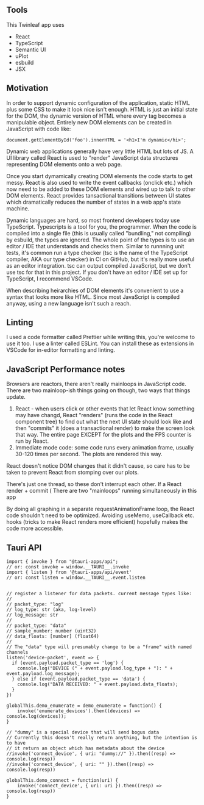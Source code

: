 ## Tools

This Twinleaf app uses

- React
- TypeScript
- Semantic UI
- uPlot
- esbuild
- JSX

## Motivation

In order to support dynamic configuration of the application, static HTML
plus some CSS to make it look nice isn't enough. HTML is just an initial
state for the DOM, the dynamic version of HTML where every tag becomes a
manipulable object. Entirely new DOM elements can be created in JavaScript
with code like:

```
document.getElementById('foo').innerHTML = '<h1>I'm dynamic</hi>';
```

Dynamic web applications generally have very little HTML but lots of JS.
A UI library called React is used to "render" JavaScript data structures
representing DOM elements onto a web page.

Once you start dymamically creating DOM elements the code starts to get messy.
React is also used to write the event callbacks (onclick etc.) which now need
to be added to these DOM elements and wired up to talk to other DOM elements.
React provides tansactional transitions between UI states which dramatically
reduces the number of states in a web app's state machine.

Dynamic languages are hard, so most frontend developers today use TypeScript.
Typescripts is a tool for you, the programmer. When the code is compiled
into a single file (this is usually called "bundling," not compiling) by esbuild,
the types are ignored. The whole point of the types is to use an editor / IDE
that understands and checks them. Similar to runnning unit tests, it's common
run a type checker (tsc is the name of the TypeScript compiler, AKA our type
checker) in CI on GitHub, but it's really more useful as an editor integration.
tsc can output compiled JavaScript, but we don't use tsc for that in this project.
If you don't have an editor / IDE set up for TypeScript, I recommend VSCode.

When describing heirarchies of DOM elements it's convenient to use a syntax
that looks more like HTML. Since most JavaScript is compiled anyway, using a
new language isn't such a reach.

## Linting

I used a code formatter called Prettier while writing this, you're welcome to
use it too. I use a linter called ESLint. You can install these as extensions
in VSCode for in-editor formatting and linting.

## JavaScript Performance notes

Browsers are reactors, there aren't really mainloops in JavaScript code.
There are two mainloop-ish things going on though, two ways that things update.

1. React - when users click or other events that let React know something may have changd, React "renders" (runs the code in the React component tree) to find out what the next UI state should look like and then "commits" it (does a transactional render) to make the screen look that way. The entire page EXCEPT for the plots and the FPS counter is run by React.
2. Immediate mode code: some code runs every animation frame, usually 30-120 times per second. The plots are rendered this way.

React doesn't notice DOM changes that it didn't cause, so care has to be taken to prevent React from stomping over our plots.

There's just one thread, so these don't interrupt each other. If a React render + commit (
There are two "mainloops" running simultaneously in this app

By doing all graphing in a separate requestAnimationFrame loop, the React
code shouldn't need to be optimized. Avoiding useMemo, useCallback etc. hooks
(tricks to make React renders more efficient) hopefully makes the code more accessible.

## Tauri API

```
import { invoke } from "@tauri-apps/api";
// or: const invoke = window.__TAURI__.invoke
import { listen } from '@tauri-apps/api/event'
// or: const listen = window.__TAURI__.event.listen


// register a listener for data packets. current message types like:
//
// packet_type: "log"
// log_type: str (aka, log-level)
// log_message: str
//
// packet_type: "data"
// sample_number: number (uint32)
// data_floats: [number] (float64)
//
// The "data" type will presumably change to be a "frame" with named channels
listen('device-packet', event => {
  if (event.payload.packet_type == 'log') {
    console.log("DEVICE (" + event.payload.log_type + "): " + event.payload.log_message);
  } else if (event.payload.packet_type == 'data') {
    console.log("DATA RECEIVED: " + event.payload.data_floats);
  }
})

globalThis.demo_enumerate = demo_enumerate = function() {
    invoke('enumerate_devices').then((devices) => console.log(devices));
}

// "dummy" is a special device that will send bogus data
// Currently this doesn't really return anything, but the intention is to have
// it return an object which has metadata about the device
//invoke('connect_device', { uri: "dummy://" }).then((resp) => console.log(resp))
//invoke('connect_device', { uri: "" }).then((resp) => console.log(resp))

globalThis.demo_connect = function(uri) {
    invoke('connect_device', { uri: uri }).then((resp) => console.log(resp))
}
```
